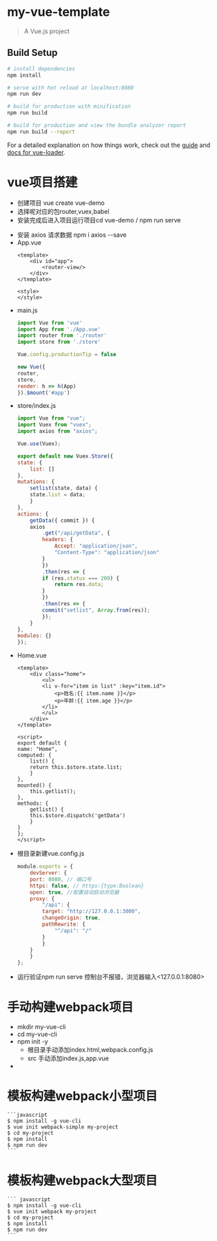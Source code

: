 # my-vue-template

> A Vue.js project

## Build Setup

``` bash
# install dependencies
npm install

# serve with hot reload at localhost:8080
npm run dev

# build for production with minification
npm run build

# build for production and view the bundle analyzer report
npm run build --report
```

For a detailed explanation on how things work, check out the [guide](http://vuejs-templates.github.io/webpack/) and [docs for vue-loader](http://vuejs.github.io/vue-loader).

# vue项目搭建
+ 创建项目 vue create vue-demo
+ 选择呢对应的包router,vuex,babel
+ 安装完成后进入项目运行项目cd vue-demo / npm run serve
- 安装 axios 请求数据 npm i axios --save
- App.vue
    ``` vue
    <template>
        <div id="app">
            <router-view/>
        </div>
    </template>

    <style>
    </style>
    ```
- main.js
    ``` javascript
    import Vue from 'vue'
    import App from './App.vue'
    import router from './router'
    import store from './store'

    Vue.config.productionTip = false

    new Vue({
    router,
    store,
    render: h => h(App)
    }).$mount('#app')
    ```
- store/index.js
    ```javascript
    import Vue from "vue";
    import Vuex from "vuex";
    import axios from "axios";

    Vue.use(Vuex);

    export default new Vuex.Store({
    state: {
        list: []
    },
    mutations: {
        setlist(state, data) {
        state.list = data;
        }
    },
    actions: {
        getData({ commit }) {
        axios
            .get("/api/getData", {
            headers: {
                Accept: "application/json",
                "Content-Type": "application/json"
            }
            })
            .then(res => {
            if (res.status === 200) {
                return res.data;
            }
            })
            .then(res => {
            commit("setlist", Array.from(res));
            });
        }
    },
    modules: {}
    });
    ```
- Home.vue
    ``` vue
    <template>
        <div class="home">
            <ul>
            <li v-for="item in list" :key="item.id">
                <p>姓名:{{ item.name }}</p>
                <p>年龄:{{ item.age }}</p>
            </li>
            </ul>
        </div>
    </template>

    <script>
    export default {
    name: "Home",
    computed: {
        list() {
        return this.$store.state.list;
        }
    },
    mounted() {
        this.getlist();
    },
    methods: {
        getlist() {
        this.$store.dispatch('getData')
        }
    }
    };
    </script>

    ```
- 根目录新建vue.config.js
    ```javascript
    module.exports = {
        devServer: {
        port: 8080, // 端口号
        https: false, // https:{type:Boolean}
        open: true, //配置自动启动浏览器
        proxy: {
            "/api": {
            target: "http://127.0.0.1:3000",
            changeOrigin: true,
            pathRewrite: {
                "^/api": "/"
            }
            }
        }
        }
    };
    ```
- 运行验证npm run serve 控制台不报错，浏览器输入<127.0.0.1:8080>

# 手动构建webpack项目
+ mkdir my-vue-cli
+ cd my-vue-cli
+ npm init -y
  - 根目录手动添加index.html,webpack.config.js
  - src 手动添加index.js,app.vue 
+ 

# 模板构建webpack小型项目
    ```javascript
    $ npm install -g vue-cli
    $ vue init webpack-simple my-project
    $ cd my-project
    $ npm install
    $ npm run dev
    ```
# 模板构建webpack大型项目
    ``` javascript
    $ npm install -g vue-cli
    $ vue init webpack my-project
    $ cd my-project
    $ npm install
    $ npm run dev
    ```
